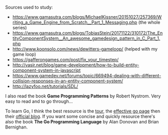 Sources used to study:
* https://www.gamasutra.com/blogs/MichaelKissner/20151027/257369/Writing_a_Game_Engine_from_Scratch__Part_1_Messaging.php (the whole series)
* https://www.gamasutra.com/blogs/TobiasStein/20171122/310172/The_EntityComponentSystem__An_awesome_gamedesign_pattern_in_C_Part_1.php
* http://www.koonsolo.com/news/dewitters-gameloop/ (helped with my game loop)
* https://gafferongames.com/post/fix_your_timestep/
* http://vasir.net/blog/game-development/how-to-build-entity-component-system-in-javascript
* https://www.gamedev.net/forums/topic/669494-dealing-with-different-collision-responses-in-an-entity-component-system/
* http://lazyfoo.net/tutorials/SDL/

I also read the book **Game Programming Patterns** by Robert Nystrom. Very easy to read and to go through...

To learn Go, I think the best resource is the [tour](https://tour.golang.org/), the [effective go page](https://golang.org/doc/effective_go.html) then their [official blog](https://blog.golang.org/).
If you want some concise and quickly resource there's also the book **The Go Programming Language** by Alan Donovan and Brian Bernighan.
